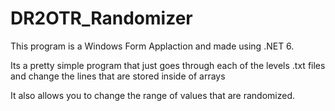 # DR2OTR_Randomizer

This program is a Windows Form Applaction and made using .NET 6. 

Its a pretty simple program that just goes through each of the levels .txt files and change the lines that are stored inside of arrays

It also allows you to change the range of values that are randomized.
